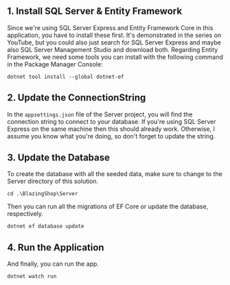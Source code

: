 
## 1. Install SQL Server & Entity Framework

Since we're using SQL Server Express and Entity Framework Core in this application, you have to install these first.
It's demonstrated in the series on YouTube, but you could also just search for SQL Server Express and maybe also SQL Server Management Studio and download both.
Regarding Entity Framework, we need some tools you can install with the following command in the Package Manager Console:

`dotnet tool install --global dotnet-ef`

## 2. Update the ConnectionString

In the `appsettings.json` file of the Server project, you will find the connection string to connect to your database.
If you're using SQL Server Express on the same machine then this should already work. Otherwise, I assume you know what you're doing, so don't forget to update the string.

## 3. Update the Database

To create the database with all the seeded data, make sure to change to the Server directory of this solution.

`cd .\BlazingShop\Server`

Then you can run all the migrations of EF Core or update the database, respectively.

`dotnet ef database update`

## 4. Run the Application

And finally, you can run the app.

`dotnet watch run`
